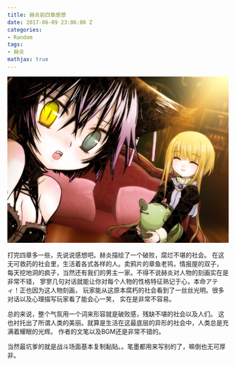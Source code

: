 ```yaml
---
title: 赫炎前四章感想
date: 2017-06-09 23:06:00 Z
categories:
- Random
tags:
- 赫炎
mathjax: true
---
```


![](/assets/赫炎1.PNG)

打完四章多一些，先说说感想吧。赫炎描绘了一个破败，腐烂不堪的社会。
在这无可救药的社会里，生活着各式各样的人。卖鸦片的章鱼老鸨，情报屋的双子，
每天挖地洞的疯子，当然还有我们的男主一家。不得不说赫炎对人物的刻画实在是非常不错，
寥寥几句对话就能让你对每个人物的性格特征熟记于心，本命アティ！正也因为这人物刻画，
玩家能从这原本腐朽的社会看到了一丝丝光明。很多对话以及心理描写玩家看了能会心一笑，
实在是非常不容易。

总的来说，整个气氛用一个词来形容就是破败感，残缺不堪的社会以及人们。
这也衬托出了所谓人类的美丽。就算是生活在这最底层的异形的社会中，人类总是充满着耀眼的光辉。
作者的文笔以及BGM还是非常不错的。

当然最坑爹的就是战斗场面基本复制黏贴。。笔墨都用来写别的了，嘛倒也无可厚非。

<!--more-->
